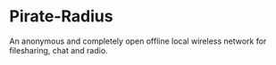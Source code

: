 # Pirate-Radius
An anonymous and completely open offline local wireless network for filesharing, chat and radio.
